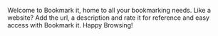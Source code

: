 Welcome to Bookmark it, home to all your bookmarking needs. Like a website? Add the url, a description and rate it for reference and easy access with Bookmark it. Happy Browsing! 